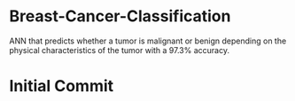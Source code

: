 # Breast-Cancer-Classification
ANN that predicts whether a tumor is malignant or benign depending on the physical characteristics of the tumor with a 97.3% accuracy.

# Initial Commit
